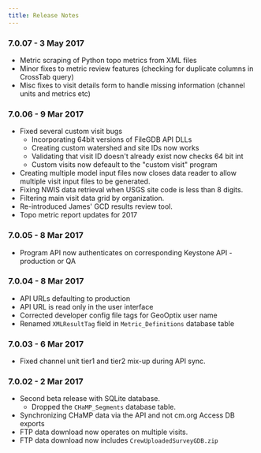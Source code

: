 ```yaml
---
title: Release Notes
---
```


### 7.0.07 - 3 May 2017

* Metric scraping of Python topo metrics from XML files
* Minor fixes to metric review features (checking for duplicate columns in CrossTab query)
* Misc fixes to visit details form to handle missing information (channel units and metrics etc)

### 7.0.06 - 9 Mar 2017

* Fixed several custom visit bugs
    * Incorporating 64bit versions of FileGDB API DLLs
    * Creating custom watershed and site IDs now works
    * Validating that visit ID doesn't already exist now checks 64 bit int
    * Custom visits now defeault to the "custom visit" program
* Creating multiple model input files now closes data reader to allow multiple visit input files to be generated.
* Fixing NWIS data retrieval when USGS site code is less than 8 digits.
* Filtering main visit data grid by organization.
* Re-introduced James' GCD results review tool.
* Topo metric report updates for 2017

### 7.0.05 - 8 Mar 2017

* Program API now authenticates on corresponding Keystone API - production or QA

### 7.0.04 - 8 Mar 2017

* API URLs defaulting to production
* API URL is read only in the user interface
* Corrected developer config file tags for GeoOptix user name
* Renamed `XMLResultTag` field in `Metric_Definitions` database table

### 7.0.03 - 6 Mar 2017

* Fixed channel unit tier1 and tier2 mix-up during API sync.

### 7.0.02 - 2 Mar 2017

* Second beta release with SQLite database.
    * Dropped the `CHaMP_Segments` database table.
* Synchronizing CHaMP data via the API and not cm.org Access DB exports
* FTP data download now operates on multiple visits.
* FTP data download now includes `CrewUploadedSurveyGDB.zip`